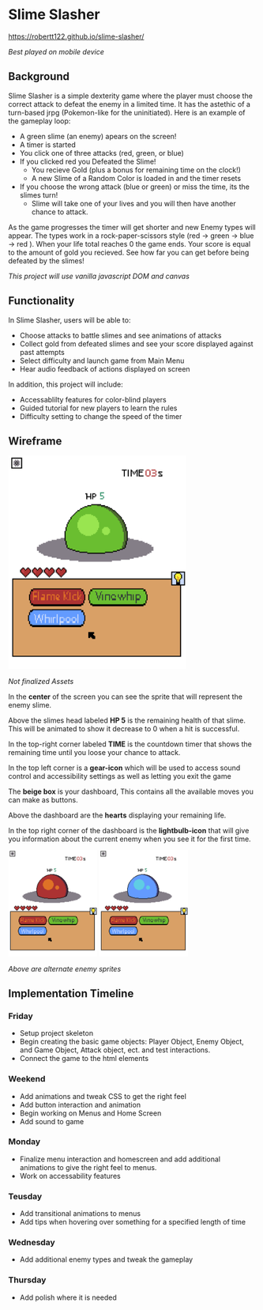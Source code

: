 # Slime Slasher
https://robertt122.github.io/slime-slasher/

*Best played on mobile device* 
## Background

Slime Slasher is a simple dexterity game where the player must choose the correct attack to defeat the enemy in a limited time. It has the astethic of a turn-based jrpg (Pokemon-like for the uninitiated). Here is an example of the gameplay loop: 
- A  green slime (an enemy) apears on the screen!
- A timer is started
- You click one of three attacks (red, green, or blue)
- If you clicked red you Defeated the Slime! 
  - You recieve Gold (plus a bonus for remaining time on the clock!)
  - A new Slime of a Random Color is loaded in and the timer resets
- If you choose the wrong attack (blue or green) or miss the time, its the slimes turn!
  - Slime will take one of your lives and you will then have another chance to attack.

As the game progresses the timer will get shorter and new Enemy types will appear. The types work in a rock-paper-scissors style (red → green → blue → red ). When your life total reaches 0 the game ends. Your score is equal to the amount of gold you recieved. See how far you can get before being defeated by the slimes!

*This project will use vanilla javascript DOM and canvas*


## Functionality

In Slime Slasher, users will be able to:

* Choose attacks to battle slimes and see animations of attacks
* Collect gold from defeated slimes and see your score displayed against past attempts
* Select difficulty and launch game from Main Menu
* Hear audio feedback of actions displayed on screen

In addition, this project will include:

* Accessablilty features for color-blind players
* Guided tutorial for new players to learn the rules
* Difficulty setting to change the speed of the timer

## Wireframe

<img src='Screenshots/SampleGreen.png' width= 360>
<br>

*Not finalized Assets*

In the **center** of the screen you can see the sprite that will represent the enemy slime. 

Above the slimes head labeled **HP 5** is the remaining health of that slime. This will be animated to show it decrease to 0  when a hit is successful. 

In the top-right corner labeled **TIME** is the countdown timer that shows the remaining time until you loose your chance to attack. 

In the top left corner is a **gear-icon** which will be used to access sound control and accessibility settings as well as letting you exit the game

The **beige box** is your dashboard, This contains all the available moves you can make as buttons.

Above the dashboard are the **hearts** displaying your remaining life.

In the top right corner of the dashboard is the **lightbulb-icon** that will give you information about the current enemy when you see it for the first time.

<div>
<img src='Screenshots/SampleRed.png' width= 180>
<img src='Screenshots/SampleBlue.png' width= 180>
<div>

*Above are alternate enemy sprites*


## Implementation Timeline
### Friday 
  - Setup project skeleton
  - Begin creating the basic game objects: Player Object, Enemy Object, and Game Object, Attack object, ect. and test interactions.
  - Connect the game to the html elements
### Weekend
  - Add animations and tweak CSS to get the right feel
  - Add button interaction and animation
  - Begin working on Menus and Home Screen
  - Add sound to game
### Monday
  - Finalize menu interaction and homescreen and add additional animations to give the right feel to menus. 
  - Work on accessability features
### Teusday
  - Add transitional animations to menus
  - Add tips when hovering over something for a specified length of time
### Wednesday
  - Add additional enemy types and tweak the gameplay
### Thursday
  - Add polish where it is needed

 <!-- ### Checklist
 - [ ] Task 1
 - [ ] Task 2
 - [ ] Task 3 -->